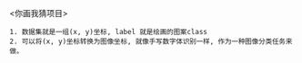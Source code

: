 <你画我猜项目>

    1. 数据集就是一组(x, y)坐标, label 就是绘画的图案class
    2. 可以将(x, y)坐标转换为图像坐标, 就像手写数字体识别一样, 作为一种图像分类任务来做。
